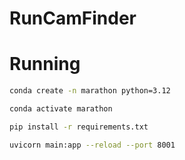 # RunCamFinder
# Running
```bash
conda create -n marathon python=3.12
```
```bash
conda activate marathon
```
```bash
pip install -r requirements.txt 
```
```bash
uvicorn main:app --reload --port 8001
```
